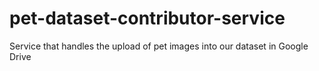 # pet-dataset-contributor-service
Service that handles the upload of pet images into our dataset in Google Drive
